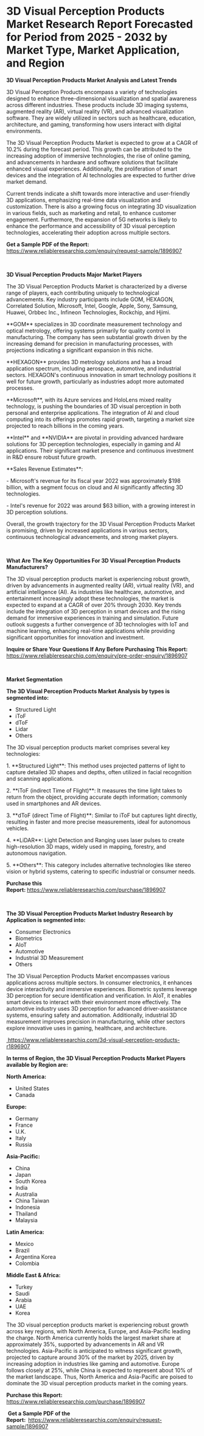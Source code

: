 <p><h1>3D Visual Perception Products Market Research Report Forecasted for Period from 2025 -  2032 by Market Type, Market Application, and Region</h1></p><p><strong>3D Visual Perception Products Market Analysis and Latest Trends</strong></p>
<p><p>3D Visual Perception Products encompass a variety of technologies designed to enhance three-dimensional visualization and spatial awareness across different industries. These products include 3D imaging systems, augmented reality (AR), virtual reality (VR), and advanced visualization software. They are widely utilized in sectors such as healthcare, education, architecture, and gaming, transforming how users interact with digital environments.</p><p>The 3D Visual Perception Products Market is expected to grow at a CAGR of 10.2% during the forecast period. This growth can be attributed to the increasing adoption of immersive technologies, the rise of online gaming, and advancements in hardware and software solutions that facilitate enhanced visual experiences. Additionally, the proliferation of smart devices and the integration of AI technologies are expected to further drive market demand.</p><p>Current trends indicate a shift towards more interactive and user-friendly 3D applications, emphasizing real-time data visualization and customization. There is also a growing focus on integrating 3D visualization in various fields, such as marketing and retail, to enhance customer engagement. Furthermore, the expansion of 5G networks is likely to enhance the performance and accessibility of 3D visual perception technologies, accelerating their adoption across multiple sectors.</p></p>
<p><strong>Get a Sample PDF of the Report:&nbsp;</strong> <a href="https://www.reliableresearchiq.com/enquiry/request-sample/1896907?utm_campaign=2750&utm_medium=2&utm_source=Github&utm_content=ia&utm_term=12042025&utm_id=3d-visual-perception-products">https://www.reliableresearchiq.com/enquiry/request-sample/1896907</a></p>
<p>&nbsp;</p>
<p><strong>3D Visual Perception Products Major Market Players</strong></p>
<p><p>The 3D Visual Perception Products Market is characterized by a diverse range of players, each contributing uniquely to technological advancements. Key industry participants include GOM, HEXAGON, Correlated Solution, Microsoft, Intel, Google, Apple, Sony, Samsung, Huawei, Orbbec Inc., Infineon Technologies, Rockchip, and Hjimi.</p><p>**GOM** specializes in 3D coordinate measurement technology and optical metrology, offering systems primarily for quality control in manufacturing. The company has seen substantial growth driven by the increasing demand for precision in manufacturing processes, with projections indicating a significant expansion in this niche.</p><p>**HEXAGON** provides 3D metrology solutions and has a broad application spectrum, including aerospace, automotive, and industrial sectors. HEXAGON's continuous innovation in smart technology positions it well for future growth, particularly as industries adopt more automated processes.</p><p>**Microsoft**, with its Azure services and HoloLens mixed reality technology, is pushing the boundaries of 3D visual perception in both personal and enterprise applications. The integration of AI and cloud computing into its offerings promotes rapid growth, targeting a market size projected to reach billions in the coming years.</p><p>**Intel** and **NVIDIA** are pivotal in providing advanced hardware solutions for 3D perception technologies, especially in gaming and AI applications. Their significant market presence and continuous investment in R&D ensure robust future growth.</p><p>**Sales Revenue Estimates**: </p><p>- Microsoft's revenue for its fiscal year 2022 was approximately $198 billion, with a segment focus on cloud and AI significantly affecting 3D technologies.</p><p>- Intel's revenue for 2022 was around $63 billion, with a growing interest in 3D perception solutions.</p><p>Overall, the growth trajectory for the 3D Visual Perception Products Market is promising, driven by increased applications in various sectors, continuous technological advancements, and strong market players.</p></p>
<p>&nbsp;</p>
<p><strong>What Are The Key Opportunities For 3D Visual Perception Products Manufacturers?</strong></p>
<p><p>The 3D visual perception products market is experiencing robust growth, driven by advancements in augmented reality (AR), virtual reality (VR), and artificial intelligence (AI). As industries like healthcare, automotive, and entertainment increasingly adopt these technologies, the market is expected to expand at a CAGR of over 20% through 2030. Key trends include the integration of 3D perception in smart devices and the rising demand for immersive experiences in training and simulation. Future outlook suggests a further convergence of 3D technologies with IoT and machine learning, enhancing real-time applications while providing significant opportunities for innovation and investment.</p></p>
<p><strong>Inquire or Share Your Questions If Any Before Purchasing This Report:</strong> <a href="https://www.reliableresearchiq.com/enquiry/pre-order-enquiry/1896907?utm_campaign=2750&utm_medium=2&utm_source=Github&utm_content=ia&utm_term=12042025&utm_id=3d-visual-perception-products">https://www.reliableresearchiq.com/enquiry/pre-order-enquiry/1896907</a></p>
<p>&nbsp;</p>
<p><strong>Market Segmentation</strong></p>
<p><strong>The 3D Visual Perception Products Market Analysis by types is segmented into:</strong></p>
<p><ul><li>Structured Light</li><li>iToF</li><li>dToF</li><li>Lidar</li><li>Others</li></ul></p>
<p><p>The 3D visual perception products market comprises several key technologies: </p><p>1. **Structured Light**: This method uses projected patterns of light to capture detailed 3D shapes and depths, often utilized in facial recognition and scanning applications. </p><p>2. **iToF (indirect Time of Flight)**: It measures the time light takes to return from the object, providing accurate depth information; commonly used in smartphones and AR devices.</p><p>3. **dToF (direct Time of Flight)**: Similar to iToF but captures light directly, resulting in faster and more precise measurements, ideal for autonomous vehicles.</p><p>4. **LiDAR**: Light Detection and Ranging uses laser pulses to create high-resolution 3D maps, widely used in mapping, forestry, and autonomous navigation.</p><p>5. **Others**: This category includes alternative technologies like stereo vision or hybrid systems, catering to specific industrial or consumer needs.</p></p>
<p><strong>Purchase this Report:&nbsp;</strong><a href="https://www.reliableresearchiq.com/purchase/1896907?utm_campaign=2750&utm_medium=2&utm_source=Github&utm_content=ia&utm_term=12042025&utm_id=3d-visual-perception-products">https://www.reliableresearchiq.com/purchase/1896907</a></p>
<p>&nbsp;</p>
<p><strong>The 3D Visual Perception Products Market Industry Research by Application is segmented into:</strong></p>
<p><ul><li>Consumer Electronics</li><li>Biometrics</li><li>AIoT</li><li>Automotive</li><li>Industrial 3D Measurement</li><li>Others</li></ul></p>
<p><p>The 3D Visual Perception Products Market encompasses various applications across multiple sectors. In consumer electronics, it enhances device interactivity and immersive experiences. Biometric systems leverage 3D perception for secure identification and verification. In AIoT, it enables smart devices to interact with their environment more effectively. The automotive industry uses 3D perception for advanced driver-assistance systems, ensuring safety and automation. Additionally, industrial 3D measurement improves precision in manufacturing, while other sectors explore innovative uses in gaming, healthcare, and architecture.</p></p>
<p><a href="https://www.reliableresearchiq.com/3d-visual-perception-products-r1896907?utm_campaign=2750&utm_medium=2&utm_source=Github&utm_content=ia&utm_term=12042025&utm_id=3d-visual-perception-products">&nbsp;https://www.reliableresearchiq.com/3d-visual-perception-products-r1896907</a></p>
<p><strong>In terms of Region, the 3D Visual Perception Products Market Players available by Region are:</strong></p>
<p>
    <p> <strong> North America: </strong>
        <ul>
            <li>United States</li>
            <li>Canada</li>
        </ul>
        </p> 
    <p> <strong> Europe: </strong>
        <ul>
            <li>Germany</li>
            <li>France</li>
            <li>U.K.</li>
            <li>Italy</li>
            <li>Russia</li>
        </ul>
        </p> 
    <p> <strong> Asia-Pacific: </strong>
        <ul>
            <li>China</li>
            <li>Japan</li>
            <li>South Korea</li>
            <li>India</li>
            <li>Australia</li>
            <li>China Taiwan</li>
            <li>Indonesia</li>
            <li>Thailand</li>
            <li>Malaysia</li>
        </ul>
        </p> 
    <p> <strong> Latin America: </strong>
        <ul>
            <li>Mexico</li>
            <li>Brazil</li>
            <li>Argentina Korea</li>
            <li>Colombia</li>
        </ul>
        </p> 
    <p> <strong> Middle East & Africa: </strong>
        <ul>
            <li>Turkey</li>
            <li>Saudi</li>
            <li>Arabia</li>
            <li>UAE</li>
            <li>Korea</li>
        </ul>
    </p>
    </p>
<p><p>The 3D visual perception products market is experiencing robust growth across key regions, with North America, Europe, and Asia-Pacific leading the charge. North America currently holds the largest market share at approximately 35%, supported by advancements in AR and VR technologies. Asia-Pacific is anticipated to witness significant growth, projected to capture around 30% of the market by 2025, driven by increasing adoption in industries like gaming and automotive. Europe follows closely at 25%, while China is expected to represent about 10% of the market landscape. Thus, North America and Asia-Pacific are poised to dominate the 3D visual perception products market in the coming years.</p></p>
<p><strong>Purchase this Report: </strong><a href="https://www.reliableresearchiq.com/purchase/1896907?utm_campaign=2750&utm_medium=2&utm_source=Github&utm_content=ia&utm_term=12042025&utm_id=3d-visual-perception-products">https://www.reliableresearchiq.com/purchase/1896907</a></p>
<p>&nbsp;<strong>Get a Sample PDF of the Report:&nbsp;&nbsp;</strong><a href="https://www.reliableresearchiq.com/enquiry/request-sample/1896907?utm_campaign=2750&utm_medium=2&utm_source=Github&utm_content=ia&utm_term=12042025&utm_id=3d-visual-perception-products">https://www.reliableresearchiq.com/enquiry/request-sample/1896907</a></p>
<p><strong></strong></p>
<p><p></p><p></p><p></p></p>